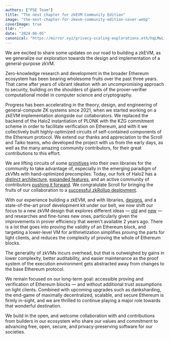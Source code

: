 ```yaml
---
authors: ["PSE Team"]
title: "The next chapter for zkEVM Community Edition"
image: "the-next-chapter-for-zkevm-community-edition-cover.webp"
coverImage: true
tldr: ""
date: "2024-06-05"
canonical: "https://mirror.xyz/privacy-scaling-explorations.eth/hqLMwLfKmQLj773QCRLTOT-Z8sSUaTEfQpBSdTbitbs"
---
```


We are excited to share some updates on our road to building a zkEVM, as we generalize our exploration towards the design and implementation of a general-purpose zkVM.

Zero-knowledge research and development in the broader Ethereum ecosystem has been bearing wholesome fruits over the past three years. That came after years of vibrant ideation with an uncompromising approach to security, building on the shoulders of giants of the prover-verifier computational model in computer science and cryptography.

Progress has been accelerating in the theory, design, and engineering of general-compute ZK systems since 2021, when we started working on a zkEVM implementation alongside our collaborators. We replaced the backend of the Halo2 instantiation of PLONK with the KZG commitment scheme in order to facilitate verification on Ethereum, and with it we collectively built highly-optimized circuits of self-contained components of the Ethereum protocol. We extend our thanks and appreciation to the Scroll and Taiko teams, who developed the project with us from the early days, as well as the many amazing community contributors, for their great contributions to this effort.

We are lifting circuits of some [primitives](https://github.com/privacy-scaling-explorations/zkevm-circuits/blob/main/zkevm-circuits/src/keccak_circuit.rs) into their own libraries for the community to take advantage of, especially in the emerging paradigm of zkVMs with hand-optimized precompiles. Today, our fork of Halo2 has a [distinct architecture](https://github.com/privacy-scaling-explorations/halo2/pull/254), [expanded features](https://github.com/privacy-scaling-explorations/halo2curves), and an active community of contributors [pushing it forward](https://github.com/privacy-scaling-explorations/halo2/pull/277). We congratulate Scroll for bringing the fruits of our collaboration to a [successful zkRollup deployment](https://scroll.io/blog/founder-letter).

With our experience building a zkEVM, and with libraries, [designs](https://github.com/privacy-scaling-explorations/zkevm-circuits/pull/1785), and a state-of-the-art proof development kit under our belt, we now shift our focus to a new zkVM design that explores different ideas — [old](https://dl.acm.org/doi/abs/10.1145/2699436) and [new](https://eprint.iacr.org/2024/325) — and researches and fine-tunes new ones, particularly given the improvements in prover efficiency that weren't available 2 years ago. There is a lot that goes into proving the validity of an Ethereum block, and targeting a lower-level VM for arithmetization simplifies proving the parts for light clients, and reduces the complexity of proving the whole of Ethereum blocks.

The generality of zkVMs incurs overhead, but that is outweighed by gains in lower complexity, better auditability, and easier maintenance as the proof system of the execution environment gets abstracted away from changes to the base Ethereum protocol.

We remain focused on our long-term goal: accessible proving and verification of Ethereum blocks — and without additional trust assumptions on light clients. Combined with upcoming upgrades such as danksharding, the end-game of maximally decentralized, scalable, and secure Ethereum is firmly in-sight, and we are thrilled to continue playing a major role towards that wonderful destination.

We build in the open, and welcome collaboration with and contributions from builders in our ecosystem who share our values and commitment to advancing free, open, secure, and privacy-preserving software for our societies.
